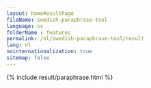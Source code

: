 ```yaml
---
layout: homeResultPage
fileName: swedish-paraphrase-tool
language: sv    
folderName : features
permalink: /nl/swedish-paraphrase-tool/result
lang: nl
nointernationalization: true
sitemap: false
---
```

{% include result/paraphrase.html %}

<script src="/js/result/paraprashing.js" data-foldername="{{page.folderName}}" data-lang="{{page.lang}}"></script>